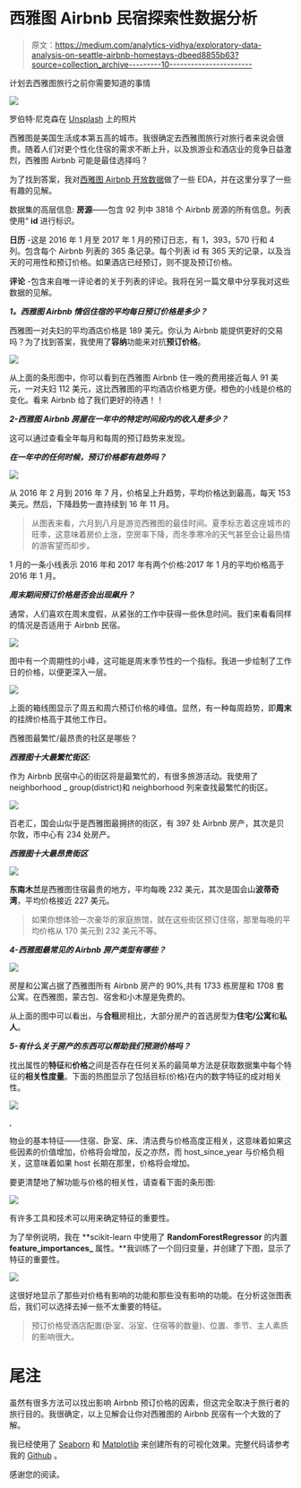 # 西雅图 Airbnb 民宿探索性数据分析

> 原文：<https://medium.com/analytics-vidhya/exploratory-data-analysis-on-seattle-airbnb-homestays-dbeed8855b63?source=collection_archive---------10----------------------->

计划去西雅图旅行之前你需要知道的事情

![](img/088c1f9945688f8cdc4820d5c2412fba.png)

罗伯特·尼克森在 [Unsplash](https://unsplash.com/?utm_source=medium&utm_medium=referral) 上的照片

西雅图是美国生活成本第五高的城市。我很确定去西雅图旅行对旅行者来说会很贵。随着人们对更个性化住宿的需求不断上升，以及旅游业和酒店业的竞争日益激烈，西雅图 Airbnb 可能是最佳选择吗？

为了找到答案，我对[西雅图 Airbnb 开放数据](https://www.kaggle.com/airbnb/seattle)做了一些 EDA，并在这里分享了一些有趣的见解。

数据集的高层信息:
**房源**——包含 92 列中 3818 个 Airbnb 房源的所有信息。列表使用“ **id** 进行标识。

**日历** -这是 2016 年 1 月至 2017 年 1 月的预订日志，有 1，393，570 行和 4 列。包含每个 Airbnb 列表的 365 条记录。每个列表 id 有 365 天的记录，以及当天的可用性和预订价格。如果酒店已经预订，则不提及预订价格。

**评论** -包含来自唯一评论者的关于列表的评论。我将在另一篇文章中分享我对这些数据的见解。

***1。西雅图 Airbnb 情侣住宿的平均每日预订价格是多少？***

西雅图一对夫妇的平均酒店价格是 189 美元。你认为 Airbnb 能提供更好的交易吗？为了找到答案，我使用了**容纳**功能来对抗**预订价格**。

![](img/96749659f06269aed68276a9c9f68cc0.png)

从上面的条形图中，你可以看到在西雅图 Airbnb 住一晚的费用接近每人 91 美元，一对夫妇 112 美元，这比西雅图的平均酒店价格更方便。橙色的小线是价格的变化。看来 Airbnb 给了我们更好的待遇！！

***2-西雅图 Airbnb 房屋在一年中的特定时间段内的收入是多少？***

这可以通过查看全年每月和每周的预订趋势来发现。

***在一年中的任何时候，预订价格都有趋势吗？***

![](img/680fc7b1227453a0db12ca2e61edd7fa.png)

从 2016 年 2 月到 2016 年 7 月，价格呈上升趋势，平均价格达到最高，每天 153 美元。然后，下降趋势一直持续到 16 年 11 月。

> 从图表来看，六月到八月是游览西雅图的最佳时间。夏季标志着这座城市的旺季，这意味着房价上涨，空房率下降，而冬季寒冷的天气甚至会让最热情的游客望而却步。

1 月的一条小线表示 2016 年和 2017 年有两个价格:2017 年 1 月的平均价格高于 2016 年 1 月。

***周末期间预订价格是否会出现飙升？***

通常，人们喜欢在周末度假，从紧张的工作中获得一些休息时间。我们来看看同样的情况是否适用于 Airbnb 民宿。

![](img/b3530adf8753fc59419de1178a4d8f8f.png)

图中有一个周期性的小峰，这可能是周末季节性的一个指标。我进一步绘制了工作日的价格，以便更深入一层。

![](img/4237c443e0bb093ee925ca9b2bdd9b0e.png)

上面的箱线图显示了周五和周六预订价格的峰值。显然，有一种每周趋势，即**周末**的挂牌价格高于其他工作日。

西雅图最繁忙/最昂贵的社区是哪些？

***西雅图十大最繁忙街区:***

作为 Airbnb 民宿中心的街区将是最繁忙的，有很多旅游活动。我使用了 neighborhood _ group(district)和 neighborhood 列来查找最繁忙的街区。

![](img/46a3adf5f04268527149212e1304d05f.png)

百老汇，国会山似乎是西雅图最拥挤的街区，有 397 处 Airbnb 房产，其次是贝尔敦，市中心有 234 处房产。

***西雅图十大最昂贵街区***

![](img/56c2a3a16d25655a2425150178a06ad6.png)

**东南木兰**是西雅图住宿最贵的地方，平均每晚 232 美元，其次是国会山**波蒂奇湾**，平均价格接近 227 美元。

> 如果你想体验一次豪华的家庭旅馆，就在这些街区预订住宿，那里每晚的平均价格从 170 美元到 232 美元不等。

***4-西雅图最常见的 Airbnb 房产类型有哪些？***

![](img/bfe62d2a88eb69a62bc9fbfdafd42bbe.png)

房屋和公寓占据了西雅图所有 Airbnb 房产的 90%,共有 1733 栋房屋和 1708 套公寓。在西雅图，蒙古包、宿舍和小木屋是免费的。

从上面的图中可以看出，与**合租**房相比，大部分房产的首选房型为**住宅/公寓**和**私人**。

***5-有什么关于房产的东西可以帮助我们预测价格吗？***

找出属性的**特征**和**价格**之间是否存在任何关系的最简单方法是获取数据集中每个特征的**相关性度量**。下面的热图显示了包括目标(价格)在内的数字特征的成对相关性。

![](img/1336c01c1bdfd24e60775fb9bc8c54c2.png)

,

物业的基本特征——住宿、卧室、床、清洁费与价格高度正相关，这意味着如果这些因素的价值增加，价格将会增加，反之亦然，而 host_since_year 与价格负相关，这意味着如果 host 长期在那里，价格将会增加。

要更清楚地了解功能与价格的相关性，请查看下面的条形图:

![](img/e4f16d9aa13d4f78f43b3d81fc423662.png)

有许多工具和技术可以用来确定特征的重要性。

为了举例说明，我在 **scikit-learn 中使用了 **RandomForestRegressor** 的内置 **feature_importances_** 属性。**我训练了一个回归变量，并创建了下图，显示了特征的重要性。

![](img/36a89da4e1128428a8e095bf14bee4e3.png)

这很好地显示了那些对价格有影响的功能和那些没有影响的功能。在分析这张图表后，我们可以选择去掉一些不太重要的特征。

> 预订价格受酒店配置(卧室、浴室、住宿等的数量)、位置、季节、主人素质的影响很大。

# 尾注

虽然有很多方法可以找出影响 Airbnb 预订价格的因素，但这完全取决于旅行者的旅行目的。我很确定，以上见解会让你对西雅图的 Airbnb 民宿有一个大致的了解。

我已经使用了 [Seaborn](https://seaborn.pydata.org/tutorial.html) 和 [Matplotlib](https://matplotlib.org/tutorials/introductory/pyplot.html#sphx-glr-tutorials-introductory-pyplot-py) 来创建所有的可视化效果。完整代码请参考我的 [Github](https://github.com/JSanjayam/seattle_airbnb_exploratory_data_analysis) 。

感谢您的阅读。